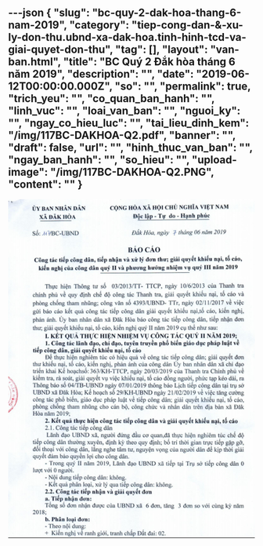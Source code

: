 ---json
{
    "slug": "bc-quy-2-dak-hoa-thang-6-nam-2019",
    "category": "tiep-cong-dan-&-xu-ly-don-thu.ubnd-xa-dak-hoa.tinh-hinh-tcd-va-giai-quyet-don-thu",
    "tag": [],
    "layout": "van-ban.html",
    "title": "BC Quý 2 Đắk hòa tháng 6 năm 2019",
    "description": "",
    "date": "2019-06-12T00:00:00.000Z",
    "so": "",
    "permalink": true,
    "trich_yeu": "",
    "co_quan_ban_hanh": "",
    "linh_vuc": "",
    "loai_van_ban": "",
    "nguoi_ky": "",
    "ngay_co_hieu_luc": "",
    "tai_lieu_dinh_kem": "/img/117BC-DAKHOA-Q2.pdf",
    "banner": "",
    "draft": false,
    "url": "",
    "hinh_thuc_van_ban": "",
    "ngay_ban_hanh": "",
    "so_hieu": "",
    "upload-image": "/img/117BC-DAKHOA-Q2.PNG",
    "__content__": ""
}
---
<p><img alt="" src="/img/117BC-DAKHOA-Q2.PNG" /></p>
